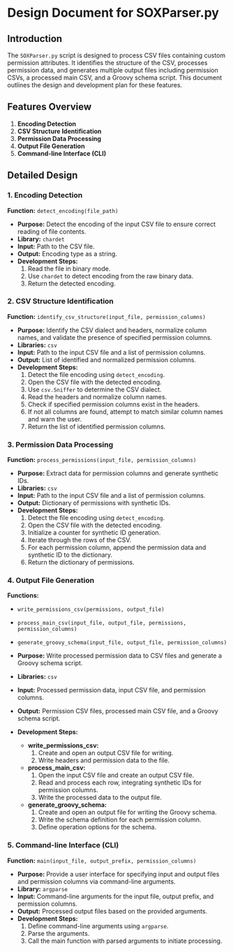 # Design Document for SOXParser.py

## Introduction

The `SOXParser.py` script is designed to process CSV files containing custom permission attributes. It identifies the structure of the CSV, processes permission data, and generates multiple output files including permission CSVs, a processed main CSV, and a Groovy schema script. This document outlines the design and development plan for these features.

## Features Overview

1. **Encoding Detection**
2. **CSV Structure Identification**
3. **Permission Data Processing**
4. **Output File Generation**
5. **Command-line Interface (CLI)**

## Detailed Design

### 1. Encoding Detection

**Function:** `detect_encoding(file_path)`

- **Purpose:** Detect the encoding of the input CSV file to ensure correct reading of file contents.
- **Library:** `chardet`
- **Input:** Path to the CSV file.
- **Output:** Encoding type as a string.
- **Development Steps:**
  1. Read the file in binary mode.
  2. Use `chardet` to detect encoding from the raw binary data.
  3. Return the detected encoding.

### 2. CSV Structure Identification

**Function:** `identify_csv_structure(input_file, permission_columns)`

- **Purpose:** Identify the CSV dialect and headers, normalize column names, and validate the presence of specified permission columns.
- **Libraries:** `csv`
- **Input:** Path to the input CSV file and a list of permission columns.
- **Output:** List of identified and normalized permission columns.
- **Development Steps:**
  1. Detect the file encoding using `detect_encoding`.
  2. Open the CSV file with the detected encoding.
  3. Use `csv.Sniffer` to determine the CSV dialect.
  4. Read the headers and normalize column names.
  5. Check if specified permission columns exist in the headers.
  6. If not all columns are found, attempt to match similar column names and warn the user.
  7. Return the list of identified permission columns.

### 3. Permission Data Processing

**Function:** `process_permissions(input_file, permission_columns)`

- **Purpose:** Extract data for permission columns and generate synthetic IDs.
- **Libraries:** `csv`
- **Input:** Path to the input CSV file and a list of permission columns.
- **Output:** Dictionary of permissions with synthetic IDs.
- **Development Steps:**
  1. Detect the file encoding using `detect_encoding`.
  2. Open the CSV file with the detected encoding.
  3. Initialize a counter for synthetic ID generation.
  4. Iterate through the rows of the CSV.
  5. For each permission column, append the permission data and synthetic ID to the dictionary.
  6. Return the dictionary of permissions.

### 4. Output File Generation

**Functions:**
- `write_permissions_csv(permissions, output_file)`
- `process_main_csv(input_file, output_file, permissions, permission_columns)`
- `generate_groovy_schema(input_file, output_file, permission_columns)`

- **Purpose:** Write processed permission data to CSV files and generate a Groovy schema script.
- **Libraries:** `csv`
- **Input:** Processed permission data, input CSV file, and permission columns.
- **Output:** Permission CSV files, processed main CSV file, and a Groovy schema script.
- **Development Steps:**
  - **write_permissions_csv:**
    1. Create and open an output CSV file for writing.
    2. Write headers and permission data to the file.
  - **process_main_csv:**
    1. Open the input CSV file and create an output CSV file.
    2. Read and process each row, integrating synthetic IDs for permission columns.
    3. Write the processed data to the output file.
  - **generate_groovy_schema:**
    1. Create and open an output file for writing the Groovy schema.
    2. Write the schema definition for each permission column.
    3. Define operation options for the schema.

### 5. Command-line Interface (CLI)

**Function:** `main(input_file, output_prefix, permission_columns)`

- **Purpose:** Provide a user interface for specifying input and output files and permission columns via command-line arguments.
- **Library:** `argparse`
- **Input:** Command-line arguments for the input file, output prefix, and permission columns.
- **Output:** Processed output files based on the provided arguments.
- **Development Steps:**
  1. Define command-line arguments using `argparse`.
  2. Parse the arguments.
  3. Call the main function with parsed arguments to initiate processing.
